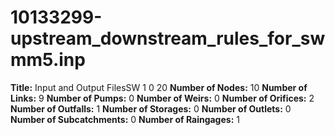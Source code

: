 # 10133299-upstream_downstream_rules_for_swmm5.inp
**Title:**   Input and Output FilesSW 1 0 20
**Number of Nodes:** 10
**Number of Links:** 9
**Number of Pumps:** 0
**Number of Weirs:** 0
**Number of Orifices:** 2
**Number of Outfalls:** 1
**Number of Storages:** 0
**Number of Outlets:** 0
**Number of Subcatchments:** 0
**Number of Raingages:** 1
